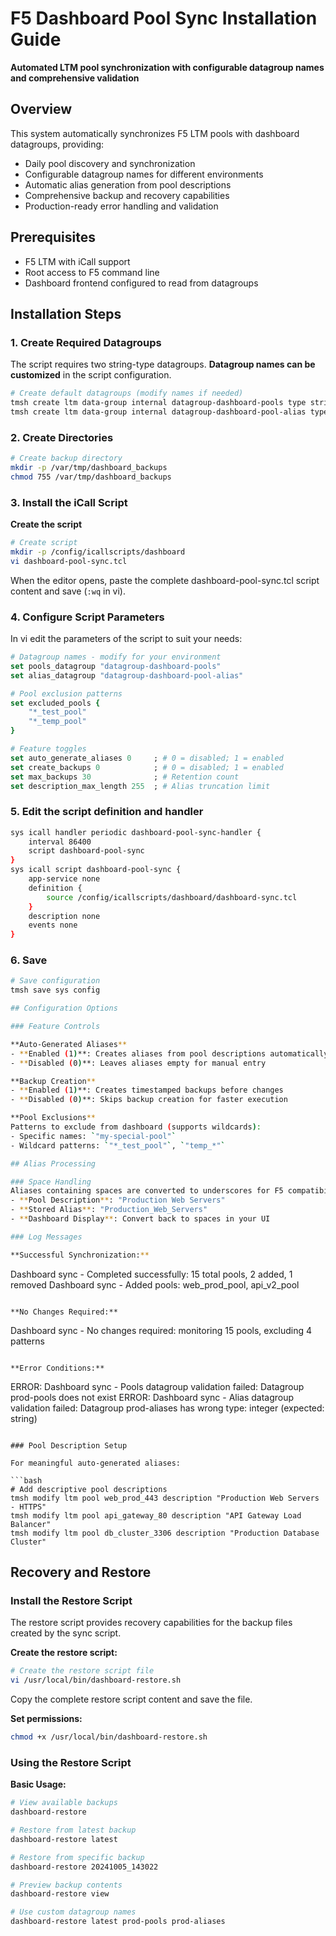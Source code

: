 # F5 Dashboard Pool Sync Installation Guide

**Automated LTM pool synchronization with configurable datagroup names and comprehensive validation**

## Overview

This system automatically synchronizes F5 LTM pools with dashboard datagroups, providing:
- Daily pool discovery and synchronization
- Configurable datagroup names for different environments
- Automatic alias generation from pool descriptions
- Comprehensive backup and recovery capabilities
- Production-ready error handling and validation

## Prerequisites

- F5 LTM with iCall support
- Root access to F5 command line
- Dashboard frontend configured to read from datagroups

## Installation Steps

### 1. Create Required Datagroups

The script requires two string-type datagroups. **Datagroup names can be customized** in the script configuration.

```bash
# Create default datagroups (modify names if needed)
tmsh create ltm data-group internal datagroup-dashboard-pools type string
tmsh create ltm data-group internal datagroup-dashboard-pool-alias type string
```

### 2. Create Directories

```bash
# Create backup directory
mkdir -p /var/tmp/dashboard_backups
chmod 755 /var/tmp/dashboard_backups
```

### 3. Install the iCall Script

**Create the script**

```bash
# Create script
mkdir -p /config/icallscripts/dashboard
vi dashboard-pool-sync.tcl
```

When the editor opens, paste the complete dashboard-pool-sync.tcl script content and save (`:wq` in vi).

### 4. Configure Script Parameters

In vi edit the parameters of the script to suit your needs:

```tcl
# Datagroup names - modify for your environment
set pools_datagroup "datagroup-dashboard-pools"
set alias_datagroup "datagroup-dashboard-pool-alias"

# Pool exclusion patterns
set excluded_pools {
    "*_test_pool"
    "*_temp_pool"
}

# Feature toggles
set auto_generate_aliases 0     ; # 0 = disabled; 1 = enabled
set create_backups 0            ; # 0 = disabled; 1 = enabled
set max_backups 30              ; # Retention count
set description_max_length 255  ; # Alias truncation limit
```

### 5. Edit the script definition and handler

```bash
sys icall handler periodic dashboard-pool-sync-handler {
    interval 86400
    script dashboard-pool-sync
}
sys icall script dashboard-pool-sync {
    app-service none
    definition {
        source /config/icallscripts/dashboard/dashboard-sync.tcl
    }
    description none
    events none
}
```

### 6. Save

```bash
# Save configuration
tmsh save sys config

## Configuration Options

### Feature Controls

**Auto-Generated Aliases**
- **Enabled (1)**: Creates aliases from pool descriptions automatically
- **Disabled (0)**: Leaves aliases empty for manual entry

**Backup Creation**
- **Enabled (1)**: Creates timestamped backups before changes
- **Disabled (0)**: Skips backup creation for faster execution

**Pool Exclusions**
Patterns to exclude from dashboard (supports wildcards):
- Specific names: `"my-special-pool"`
- Wildcard patterns: `"*_test_pool"`, `"temp_*"`

## Alias Processing

### Space Handling
Aliases containing spaces are converted to underscores for F5 compatibility:
- **Pool Description**: "Production Web Servers"
- **Stored Alias**: "Production_Web_Servers"
- **Dashboard Display**: Convert back to spaces in your UI

### Log Messages

**Successful Synchronization:**
```
Dashboard sync - Completed successfully: 15 total pools, 2 added, 1 removed
Dashboard sync - Added pools: web_prod_pool, api_v2_pool
```

**No Changes Required:**
```
Dashboard sync - No changes required: monitoring 15 pools, excluding 4 patterns
```

**Error Conditions:**
```
ERROR: Dashboard sync - Pools datagroup validation failed: Datagroup prod-pools does not exist
ERROR: Dashboard sync - Alias datagroup validation failed: Datagroup prod-aliases has wrong type: integer (expected: string)
```

### Pool Description Setup

For meaningful auto-generated aliases:

```bash
# Add descriptive pool descriptions
tmsh modify ltm pool web_prod_443 description "Production Web Servers - HTTPS"
tmsh modify ltm pool api_gateway_80 description "API Gateway Load Balancer"
tmsh modify ltm pool db_cluster_3306 description "Production Database Cluster"
```

## Recovery and Restore

### Install the Restore Script

The restore script provides recovery capabilities for the backup files created by the sync script.

**Create the restore script:**

```bash
# Create the restore script file
vi /usr/local/bin/dashboard-restore.sh
```

Copy the complete restore script content and save the file.

**Set permissions:**

```bash
chmod +x /usr/local/bin/dashboard-restore.sh
```

### Using the Restore Script

**Basic Usage:**

```bash
# View available backups
dashboard-restore

# Restore from latest backup
dashboard-restore latest

# Restore from specific backup
dashboard-restore 20241005_143022

# Preview backup contents
dashboard-restore view

# Use custom datagroup names
dashboard-restore latest prod-pools prod-aliases
```

